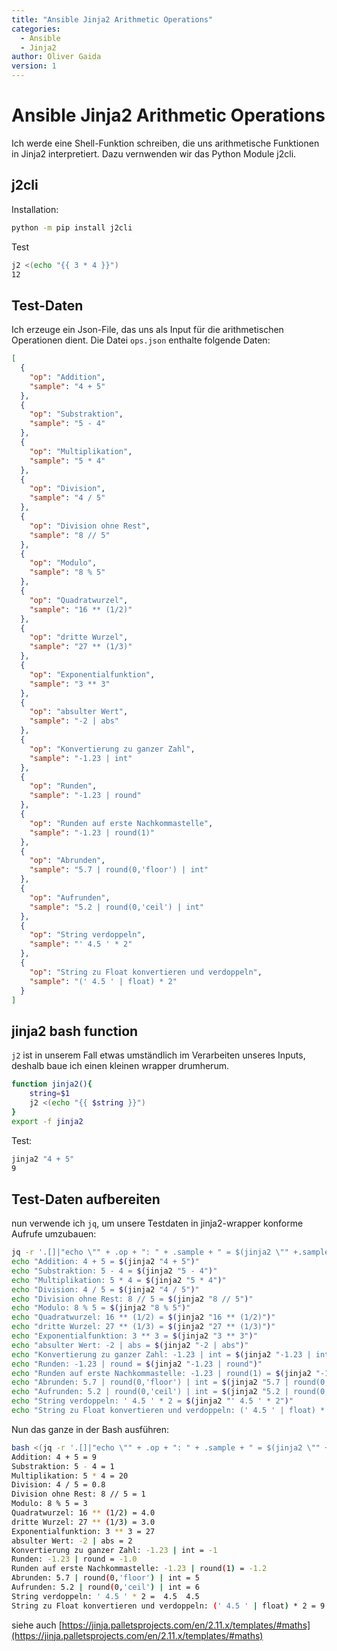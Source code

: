 ```yaml
---
title: "Ansible Jinja2 Arithmetic Operations"
categories: 
  - Ansible
  - Jinja2
author: Oliver Gaida
version: 1
---
```


# Ansible Jinja2 Arithmetic Operations

Ich werde eine Shell-Funktion schreiben, die uns arithmetische Funktionen in Jinja2 interpretiert. Dazu vernwenden wir das Python Module j2cli.

## j2cli

Installation:

```bash
python -m pip install j2cli
```

Test

```bash
j2 <(echo "{{ 3 * 4 }}")
12
```

## Test-Daten 

Ich erzeuge ein Json-File, das uns als Input für die arithmetischen Operationen dient. Die Datei `ops.json` enthalte folgende Daten:

```json
[
  {
    "op": "Addition",
    "sample": "4 + 5"
  },
  {
    "op": "Substraktion",
    "sample": "5 - 4"
  },
  {
    "op": "Multiplikation",
    "sample": "5 * 4"
  },
  {
    "op": "Division",
    "sample": "4 / 5"
  },
  {
    "op": "Division ohne Rest",
    "sample": "8 // 5"
  },
  {
    "op": "Modulo",
    "sample": "8 % 5"
  },
  {
    "op": "Quadratwurzel",
    "sample": "16 ** (1/2)"
  },
  {
    "op": "dritte Wurzel",
    "sample": "27 ** (1/3)"
  },
  {
    "op": "Exponentialfunktion",
    "sample": "3 ** 3"
  },
  {
    "op": "absulter Wert",
    "sample": "-2 | abs"
  },
  {
    "op": "Konvertierung zu ganzer Zahl",
    "sample": "-1.23 | int"
  },
  {
    "op": "Runden",
    "sample": "-1.23 | round"
  },
  {
    "op": "Runden auf erste Nachkommastelle",
    "sample": "-1.23 | round(1)"
  },
  {
    "op": "Abrunden",
    "sample": "5.7 | round(0,'floor') | int"
  },
  {
    "op": "Aufrunden",
    "sample": "5.2 | round(0,'ceil') | int"
  },
  {
    "op": "String verdoppeln",
    "sample": "' 4.5 ' * 2"
  },
  {
    "op": "String zu Float konvertieren und verdoppeln",
    "sample": "(' 4.5 ' | float) * 2"
  }
]

```

## jinja2 bash function

`j2` ist in unserem Fall etwas umständlich im Verarbeiten unseres Inputs, deshalb baue ich einen kleinen wrapper drumherum.

```bash
function jinja2(){
    string=$1
    j2 <(echo "{{ $string }}")
}
export -f jinja2
```

Test:

```bash
jinja2 "4 + 5"
9
```

## Test-Daten aufbereiten

nun verwende ich `jq`, um unsere Testdaten in jinja2-wrapper konforme Aufrufe umzubauen: 

```bash
jq -r '.[]|"echo \"" + .op + ": " + .sample + " = $(jinja2 \"" +.sample + "\")\"" ' ops.json
echo "Addition: 4 + 5 = $(jinja2 "4 + 5")"
echo "Substraktion: 5 - 4 = $(jinja2 "5 - 4")"
echo "Multiplikation: 5 * 4 = $(jinja2 "5 * 4")"
echo "Division: 4 / 5 = $(jinja2 "4 / 5")"
echo "Division ohne Rest: 8 // 5 = $(jinja2 "8 // 5")"
echo "Modulo: 8 % 5 = $(jinja2 "8 % 5")"
echo "Quadratwurzel: 16 ** (1/2) = $(jinja2 "16 ** (1/2)")"
echo "dritte Wurzel: 27 ** (1/3) = $(jinja2 "27 ** (1/3)")"
echo "Exponentialfunktion: 3 ** 3 = $(jinja2 "3 ** 3")"
echo "absulter Wert: -2 | abs = $(jinja2 "-2 | abs")"
echo "Konvertierung zu ganzer Zahl: -1.23 | int = $(jinja2 "-1.23 | int")"
echo "Runden: -1.23 | round = $(jinja2 "-1.23 | round")"
echo "Runden auf erste Nachkommastelle: -1.23 | round(1) = $(jinja2 "-1.23 | round(1)")"
echo "Abrunden: 5.7 | round(0,'floor') | int = $(jinja2 "5.7 | round(0,'floor') | int")"
echo "Aufrunden: 5.2 | round(0,'ceil') | int = $(jinja2 "5.2 | round(0,'ceil') | int")"
echo "String verdoppeln: ' 4.5 ' * 2 = $(jinja2 "' 4.5 ' * 2")"
echo "String zu Float konvertieren und verdoppeln: (' 4.5 ' | float) * 2 = $(jinja2 "(' 4.5 ' | float) * 2")"
```

Nun das ganze in der Bash ausführen:

```bash
bash <(jq -r '.[]|"echo \"" + .op + ": " + .sample + " = $(jinja2 \"" +.sample + "\")\"" ' ops.json)
Addition: 4 + 5 = 9
Substraktion: 5 - 4 = 1
Multiplikation: 5 * 4 = 20
Division: 4 / 5 = 0.8
Division ohne Rest: 8 // 5 = 1
Modulo: 8 % 5 = 3
Quadratwurzel: 16 ** (1/2) = 4.0
dritte Wurzel: 27 ** (1/3) = 3.0
Exponentialfunktion: 3 ** 3 = 27
absulter Wert: -2 | abs = 2
Konvertierung zu ganzer Zahl: -1.23 | int = -1
Runden: -1.23 | round = -1.0
Runden auf erste Nachkommastelle: -1.23 | round(1) = -1.2
Abrunden: 5.7 | round(0,'floor') | int = 5
Aufrunden: 5.2 | round(0,'ceil') | int = 6
String verdoppeln: ' 4.5 ' * 2 =  4.5  4.5
String zu Float konvertieren und verdoppeln: (' 4.5 ' | float) * 2 = 9.0
```

siehe auch [https://jinja.palletsprojects.com/en/2.11.x/templates/#maths](https://jinja.palletsprojects.com/en/2.11.x/templates/#maths)

